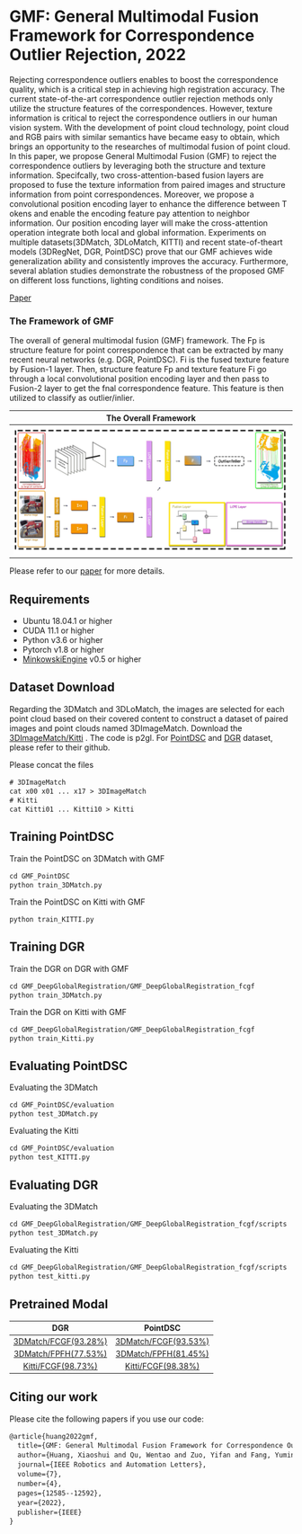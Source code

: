 # GMF: General Multimodal Fusion Framework for Correspondence Outlier Rejection, 2022

Rejecting correspondence outliers enables to boost the correspondence quality, which is a critical step in achieving high registration accuracy. The current state-of-the-art correspondence outlier rejection methods only utilize the structure features of the correspondences. However, texture information is critical to reject the correspondence outliers in our human vision system. With the development of point cloud technology, point cloud and RGB pairs with similar semantics have became easy to obtain, which brings an opportunity to the researches of multimodal fusion of point cloud. In this paper, we propose General Multimodal Fusion (GMF) to reject the correspondence outliers by leveraging both the structure and texture information. Specifcally, two cross-attention-based fusion layers are proposed to fuse the texture information from paired images and structure information from point correspondences. Moreover, we propose a convolutional position encoding layer to enhance the difference between T okens and enable the encoding feature pay attention to neighbor information. Our position encoding layer will make the cross-attention operation integrate both local and global information. Experiments on multiple datasets(3DMatch, 3DLoMatch, KITTI) and recent state-of-theart models (3DRegNet, DGR, PointDSC) prove that our GMF achieves wide generalization ability and consistently improves the accuracy. Furthermore, several ablation studies demonstrate the robustness of the proposed GMF on different loss functions, lighting conditions and noises.

[Paper](https://arxiv.org/pdf/2211.00207.pdf)

### The Framework of GMF

The overall of general multimodal fusion (GMF) framework. The Fp is structure feature for point correspondence that can be extracted by many recent neural networks (e.g. DGR, PointDSC). Fi is the fused texture feature by Fusion-1 layer. Then, structure feature Fp and texture feature Fi go through a local convolutional position encoding layer and then pass to Fusion-2 layer to get the fnal correspondence feature. This feature is then utilized to classify as outlier/inlier.

|      The Overall Framework    | 
|:-----------------------------:|
| ![FW](assets/gmf.jpg)      |

Please refer to our [paper](https://arxiv.org/pdf/2211.00207.pdf) for more details.

## Requirements

- Ubuntu 18.04.1 or higher
- CUDA 11.1 or higher
- Python v3.6 or higher
- Pytorch v1.8 or higher
- [MinkowskiEngine](https://github.com/stanfordvl/MinkowskiEngine) v0.5 or higher


## Dataset Download

Regarding the 3DMatch and 3DLoMatch, the images are selected for each point cloud based on their covered content to construct a dataset of paired images and point clouds named 3DImageMatch. 
Download the [3DImageMatch/Kitti](https://pan.baidu.com/s/1GMYBth0fhid3IbbUJ0w1-Q) . The code is p2gl.
For [PointDSC](https://github.com/XuyangBai/PointDSC) and [DGR](https://github.com/chrischoy/DeepGlobalRegistration) dataset, please refer to their github.

Please concat the files
```
# 3DImageMatch
cat x00 x01 ... x17 > 3DImageMatch
# Kitti
cat Kitti01 ... Kitti10 > Kitti
```

## Training PointDSC

Train the PointDSC on 3DMatch with GMF

```
cd GMF_PointDSC
python train_3DMatch.py
```

Train the PointDSC on Kitti with GMF

```
python train_KITTI.py
```

## Training DGR

Train the DGR on DGR with GMF

```
cd GMF_DeepGlobalRegistration/GMF_DeepGlobalRegistration_fcgf
python train_3DMatch.py
```

Train the DGR on Kitti with GMF

```
cd GMF_DeepGlobalRegistration/GMF_DeepGlobalRegistration_fcgf
python train_Kitti.py
```

## Evaluating PointDSC

Evaluating the 3DMatch

```
cd GMF_PointDSC/evaluation
python test_3DMatch.py
```

Evaluating the Kitti

```
cd GMF_PointDSC/evaluation
python test_KITTI.py
```

## Evaluating DGR

Evaluating the 3DMatch

```
cd GMF_DeepGlobalRegistration/GMF_DeepGlobalRegistration_fcgf/scripts
python test_3DMatch.py
```

Evaluating the Kitti

```
cd GMF_DeepGlobalRegistration/GMF_DeepGlobalRegistration_fcgf/scripts
python test_kitti.py
```

## Pretrained Modal

|   DGR                     | PointDSC                     |
|:-------------------------------:|:----------------------------:|
|  [3DMatch/FCGF(93.28%)](https://drive.google.com/file/d/1TYOiFrsvB4JIRAwnZlldO7NJfNdCthNl/view?usp=share_link)        | [3DMatch/FCGF(93.53%)](https://drive.google.com/file/d/1KZKilenFyPdO6DWmMziFVwwPzMoZjSBX/view?usp=share_link)     |
|  [3DMatch/FPFH(77.53%)](https://drive.google.com/file/d/1aBRdkIy1NWi-yNsU1i6v90jT49YutURQ/view?usp=share_link)        | [3DMatch/FPFH(81.45%)](https://drive.google.com/file/d/1jqhA4D58GSAzCecig0wvfQ-IWyotB8wM/view?usp=share_link)     |
|  [Kitti/FCGF(98.73%)](https://drive.google.com/file/d/1FlFlJlffhhz2fP2KVKSMfRH7Z6YrDkAB/view?usp=share_link)        | [Kitti/FCGF(98.38%)](https://drive.google.com/file/d/11c5XtQDACirBRBelLTbTQnM1Wy23pTxn/view?usp=share_link)     |


## Citing our work

Please cite the following papers if you use our code:

```latex
@article{huang2022gmf,
  title={GMF: General Multimodal Fusion Framework for Correspondence Outlier Rejection},
  author={Huang, Xiaoshui and Qu, Wentao and Zuo, Yifan and Fang, Yuming and Zhao, Xiaowei},
  journal={IEEE Robotics and Automation Letters},
  volume={7},
  number={4},
  pages={12585--12592},
  year={2022},
  publisher={IEEE}
}
```
